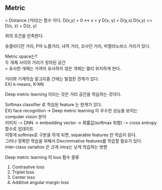 ## Metric 
= Distance (거리)는 함수 이다.
D(x,y) = 0 <-> x = y
D(x, y) = D(y,x)
D(x,y) <= D(x, z) + D(z, y)

위의 조건을 만족한다. 

유클리디안 거리, P차 노름거리, 내적 거리, 코사인 거리, 마할라노비스 거리가 있다.

Metric space는?  
두 개체 사이의 거리가 정의된 공간  
= 유사한 개체는 가까이 유사하지 않은 개체는 멀리 위치하게 한다. 

거리와 기계학습 알고리즘 간에는 밀접한 관계가 있다.  
EX) k-means, K-NN  

Deep metric learning 이라는 것은 거리 공간을 학습하는 것이다.  

Softmax classifier 로 학습된 feature 는 한계가 있다.  
EX) face recognition -> Deep metric learning 이 우수한 성능을 보이는 computer vision 분야  
이미지 -> DNN -> embedding vector -> 확률값(softmax 취함) -> cross entropy 함수로 업데이트  
이렇게 softmax로 구분을 하게 되면, separable features 만 학습이 된다.  
그러나 정확한 학습을 위해서 Discriminative features를 학습할 필요가 있다.  
inter-class variation 은 크게 intra는 낮게 학습하는 방향  

Deep metric learning 의 loss 함수 종류  
1. Contrastive loss
1. Triplet loss
2. Center loss
3. Additive angular margin loss
